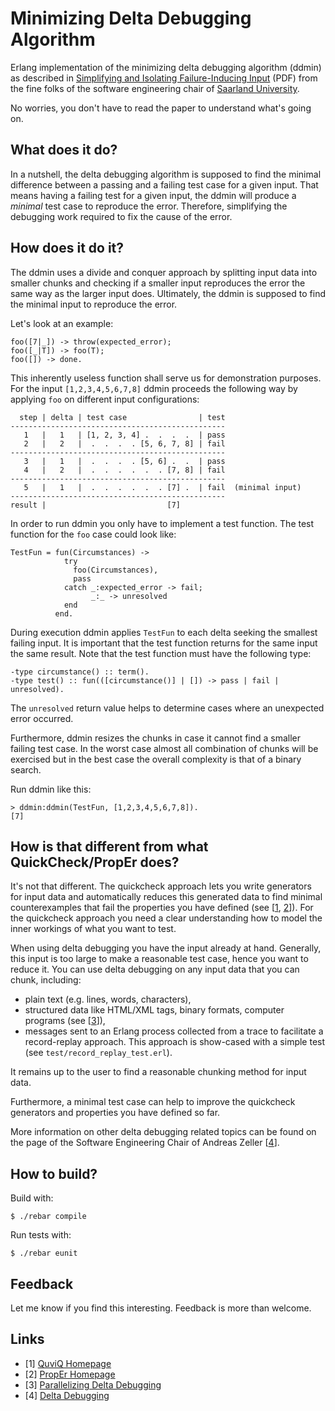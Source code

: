 Minimizing Delta Debugging Algorithm
====================================

Erlang implementation of the minimizing delta debugging algorithm (ddmin) 
as described in [Simplifying and Isolating Failure-Inducing Input](http://www.st.cs.uni-saarland.de/papers/tse2002/tse2002.pdf) (PDF)
from the fine folks of the software engineering chair of [Saarland University](http://www.st.cs.uni-saarland.de/).

No worries, you don't have to read the paper to understand what's going on.

What does it do?
----------------

In a nutshell, the delta debugging algorithm is supposed to find the minimal difference 
between a passing and a failing test case for a given input. That means having a failing test for a given input,
the ddmin will produce a *minimal* test case to reproduce the error. 
Therefore, simplifying the debugging work required to fix the cause of the error. 


How does it do it?
------------------

The ddmin uses a divide and conquer approach by splitting input data into smaller chunks and checking if 
a smaller input reproduces the error the same way as the larger input does. 
Ultimately, the ddmin is supposed to find the minimal input to reproduce the error.

Let's look at an example:

    foo([7|_]) -> throw(expected_error);
    foo([_|T]) -> foo(T);
    foo([]) -> done.

This inherently useless function shall serve us for demonstration purposes. For the input `[1,2,3,4,5,6,7,8]` 
ddmin proceeds the following way by applying `foo` on different input configurations:

      step | delta | test case                | test
    ------------------------------------------------
       1   |   1   | [1, 2, 3, 4] .  .  .  .  | pass
       2   |   2   |  .  .  .  . [5, 6, 7, 8] | fail
    ------------------------------------------------
       3   |   1   |  .  .  .  . [5, 6] .  .  | pass
       4   |   2   |  .  .  .  .  .  . [7, 8] | fail
    ------------------------------------------------
       5   |   1   |  .  .  .  .  .  . [7] .  | fail  (minimal input)
    ------------------------------------------------
    result |                           [7] 


In order to run ddmin you only have to implement a test function. The test function for the `foo` case could look like:

    TestFun = fun(Circumstances) ->
                try
                  foo(Circumstances),
                  pass
                catch _:expected_error -> fail;
                      _:_ -> unresolved
                end
              end.

During execution ddmin applies `TestFun` to each delta seeking the smallest failing input. 
It is important that the test function returns for the same input the same result.
Note that the test function must have the following type:

    -type circumstance() :: term().
    -type test() :: fun(([circumstance()] | []) -> pass | fail | unresolved).

The `unresolved` return value helps to determine cases where an unexpected error occurred.

Furthermore, ddmin resizes the chunks in case it cannot find a smaller failing test case.
In the worst case almost all combination of chunks will be exercised but in the best case the 
overall complexity is that of a binary search.

Run ddmin like this:

    > ddmin:ddmin(TestFun, [1,2,3,4,5,6,7,8]).
    [7]

How is that different from what QuickCheck/PropEr does?
--------------------------------------------------------

It's not that different. The quickcheck approach lets you write generators for input data and 
automatically reduces this generated data to find minimal counterexamples that fail the properties
you have defined (see [[1](http://www.quviq.com/), [2](http://proper.softlab.ntua.gr/)]). 
For the quickcheck approach you need a clear understanding how 
to model the inner workings of what you want to test. 

When using delta debugging you have the input already at hand.
Generally, this input is too large to make a reasonable test case, hence you want to reduce it.
You can use delta debugging on any input data that you can chunk, including: 

* plain text (e.g. lines, words, characters),
* structured data like HTML/XML tags, binary formats, computer programs (see [[3](http://blog.regehr.org/archives/749)]),
* messages sent to an Erlang process collected from a trace to facilitate a record-replay approach. 
  This approach is show-cased with a simple test (see `test/record_replay_test.erl`).

It remains up to the user to find a reasonable chunking method for input data. 

Furthermore, a minimal test case can help to improve the quickcheck generators and properties you have defined so far.

More information on other delta debugging related topics can be found on the page of the
Software Engineering Chair of Andreas Zeller [[4](http://www.st.cs.uni-saarland.de/dd/)]. 


How to build?
-------------

Build with: 

    $ ./rebar compile

Run tests with:
    
    $ ./rebar eunit


Feedback
--------

Let me know if you find this interesting. Feedback is more than welcome.

Links
----- 
* \[1\] [QuviQ Homepage](http://www.quviq.com/)
* \[2\] [PropEr Homepage](http://proper.softlab.ntua.gr/)
* \[3\] [Parallelizing Delta Debugging](http://blog.regehr.org/archives/749)
* \[4\] [Delta Debugging](http://www.st.cs.uni-saarland.de/dd/) 

